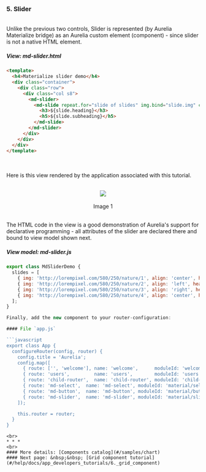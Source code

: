 <br>

### 5. Slider
<br>
Unlike the previous two controls, Slider is represented (by Aurelia Materialize bridge) as an Aurelia custom element (component) - since slider is not a native HTML element.

<br>

##### View: md-slider.html

```html
<template>
  <h4>Materialize slider demo</h4>
  <div class="container">
    <div class="row">
      <div class="col s8">
        <md-slider>
          <md-slide repeat.for="slide of slides" img.bind="slide.img" caption-align.bind="img.align">
            <h3>${slide.heading}</h3>
            <h5>${slide.subheading}</h5>
          </md-slide>
        </md-slider>
      </div>
    </div>
  </div>
</template>
```
<br>
<br>
Here is this view rendered by the application associated with this tutorial.
<br><br>

<p align=center>
  <img src="http://i.imgur.com/uH0kQCn.png"></img>
 <br><br>
Image 1
</p>

<br>
The HTML code in the view is a good demonstration of Aurelia's support for declarative programming - all attributes of the slider are declared there and bound to view model shown next.

<br>

##### View model: md-slider.js

```javascript
export class MdSliderDemo {
  slides = [
    { img: 'http://lorempixel.com/580/250/nature/1', align: 'center', heading: 'This is our big Tagline!', subheading: 'Here is our small slogan.' },
    { img: 'http://lorempixel.com/580/250/nature/2', align: 'left', heading: 'Left Aligned Caption', subheading: 'Here is our small slogan.' },
    { img: 'http://lorempixel.com/580/250/nature/3', align: 'right', heading: 'Right Aligned Caption', subheading: 'Here is our small slogan.' },
    { img: 'http://lorempixel.com/580/250/nature/4', align: 'center', heading: 'This is another big Tagline!', subheading: 'Here is our small slogan.' }
  ];
}

Finally, add the new component to your router-configuration:

#### File `app.js`

```javascript
export class App {
  configureRouter(config, router) {
    config.title = 'Aurelia';
    config.map([
      { route: ['', 'welcome'], name: 'welcome',      moduleId: 'welcome',      nav: true, title: 'Welcome' },
      { route: 'users',         name: 'users',        moduleId: 'users',        nav: true, title: 'Github Users' },
      { route: 'child-router',  name: 'child-router', moduleId: 'child-router', nav: true, title: 'Child Router' },
      { route: 'md-select',  name: 'md-select', moduleId: 'material/select/md-select', nav: true, title: 'Select' },
      { route: 'md-button',  name: 'md-button', moduleId: 'material/button/md-button', nav: true, title: 'Button' },
      { route: 'md-slider',  name: 'md-slider', moduleId: 'material/slider/md-slider', nav: true, title: 'Slider' }
    ]);

    this.router = router;
  }
}


```

```
<br>
* * *
<br>
#### More details: [Components catalog](#/samples/chart)
#### Next page: &nbsp;&nbsp; [Grid component tutorial](#/help/docs/app_developers_tutorials/6._grid_component)
